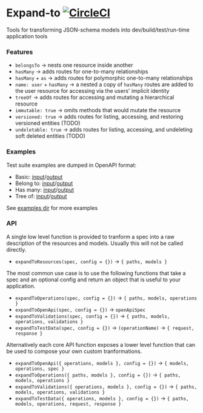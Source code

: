 # Expand-to [![CircleCI](https://circleci.com/gh/possibilities/expand-to.svg?style=svg)](https://circleci.com/gh/possibilities/expand-to)

Tools for transforming JSON-schema models into dev/build/test/run-time application tools

### Features

* `belongsTo` → nests one resource inside another
* `hasMany` → adds routes for one-to-many relationships
* `hasMany` + `as` → adds routes for polymorphic one-to-many relationships
* `name: user` + `hasMany` → a nested a copy of `hasMany` routes are added to the user resource for accessing via the users' implicit identity
* `treeOf` → adds routes for accessing and mutating a hierarchical resource
* `immutable: true` → omits methods that would mutate the resource
* `versioned: true` → adds routes for listing, accessing, and restoring versioned entities (TODO)
* `undeletable: true` → adds routes for listing, accessing, and undeleting soft deleted entities (TODO)

### Examples

Test suite examples are dumped in OpenAPI format:

* Basic: [input](examples/basic.input.yml)/[output](examples/basic.output.yml)
* Belong to: [input](examples/hasmany.input.yml)/[output](examples/hasmany.output.yml)
* Has many: [input](examples/belongsto.input.yml)/[output](examples/belongsto.output.yml)
* Tree of: [input](examples/treeof.input.yml)/[output](examples/treeof.output.yml)

See [examples dir](examples/) for more examples

### API

A single low level function is provided to tranform a spec into a raw description of the resources and models. Usually this will not be called directly.

* `expandToResources(spec, config = {})` → `{ paths, models }`

The most common use case is to use the following functions that take a spec and an optional config and return an object that is useful to your application.

* `expandToOperations(spec, config = {})` → `{ paths, models, operations }`
* `expandToOpenApi(spec, config = {})` → `openApiSpec`
* `expandToValidations(spec, config = {})` → `{ paths, models, operations, validations }`
* `expandToTestData(spec, config = {})` → `(operationName)` → `{ request, response }`

Alternatively each core API function exposes a lower level function that can be used to compose your own custom tranformations.

* `expandToOpenApi({ operations, models }, config = {})` → `{ models, operations, spec }`
* `expandToOperations({ paths, models }, config = {})` → `{ paths, models, operations }`
* `expandToValidations({ operations, models }, config = {})` → `{ paths, models, operations, validations }`
* `expandToTestData({ operations, models }, config = {})` → `{ paths, models, operations, request, response }`
